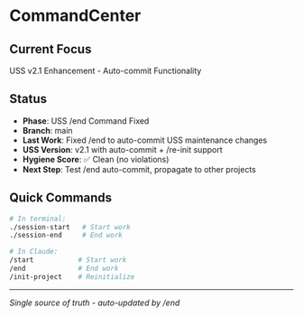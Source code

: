 # CommandCenter

## Current Focus
USS v2.1 Enhancement - Auto-commit Functionality

## Status
- **Phase**: USS /end Command Fixed
- **Branch**: main
- **Last Work**: Fixed /end to auto-commit USS maintenance changes
- **USS Version**: v2.1 with auto-commit + /re-init support
- **Hygiene Score**: ✅ Clean (no violations)
- **Next Step**: Test /end auto-commit, propagate to other projects

## Quick Commands
```bash
# In terminal:
./session-start   # Start work
./session-end     # End work

# In Claude:
/start           # Start work
/end             # End work
/init-project    # Reinitialize
```

---
*Single source of truth - auto-updated by /end*
